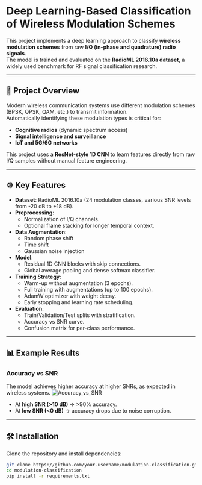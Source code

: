 # Deep Learning-Based Classification of Wireless Modulation Schemes

This project implements a deep learning approach to classify **wireless modulation schemes** from raw **I/Q (in-phase and quadrature) radio signals**.  
The model is trained and evaluated on the **RadioML 2016.10a dataset**, a widely used benchmark for RF signal classification research.

---

## 📌 Project Overview
Modern wireless communication systems use different modulation schemes (BPSK, QPSK, QAM, etc.) to transmit information.  
Automatically identifying these modulation types is critical for:
- **Cognitive radios** (dynamic spectrum access)  
- **Signal intelligence and surveillance**  
- **IoT and 5G/6G networks**  

This project uses a **ResNet-style 1D CNN** to learn features directly from raw I/Q samples without manual feature engineering.

---

## ⚙️ Key Features
- **Dataset**: RadioML 2016.10a (24 modulation classes, various SNR levels from -20 dB to +18 dB).  
- **Preprocessing**:
  - Normalization of I/Q channels.  
  - Optional frame stacking for longer temporal context.  
- **Data Augmentation**:
  - Random phase shift  
  - Time shift  
  - Gaussian noise injection  
- **Model**:
  - Residual 1D CNN blocks with skip connections.  
  - Global average pooling and dense softmax classifier.  
- **Training Strategy**:
  - Warm-up without augmentation (3 epochs).  
  - Full training with augmentations (up to 100 epochs).  
  - AdamW optimizer with weight decay.  
  - Early stopping and learning rate scheduling.  
- **Evaluation**:
  - Train/Validation/Test splits with stratification.  
  - Accuracy vs SNR curve.  
  - Confusion matrix for per-class performance.  

---

## 📊 Example Results
### Accuracy vs SNR
The model achieves higher accuracy at higher SNRs, as expected in wireless systems.
![Accuracy_vs_SNR](https://github.com/user-attachments/assets/b27ee1a7-d74c-45af-9747-ea20291cc4f8)



- At **high SNR (>10 dB)** → >90% accuracy.  
- At **low SNR (<0 dB)** → accuracy drops due to noise corruption.  

---

## 🛠️ Installation
Clone the repository and install dependencies:
```bash
git clone https://github.com/your-username/modulation-classification.git
cd modulation-classification
pip install -r requirements.txt
